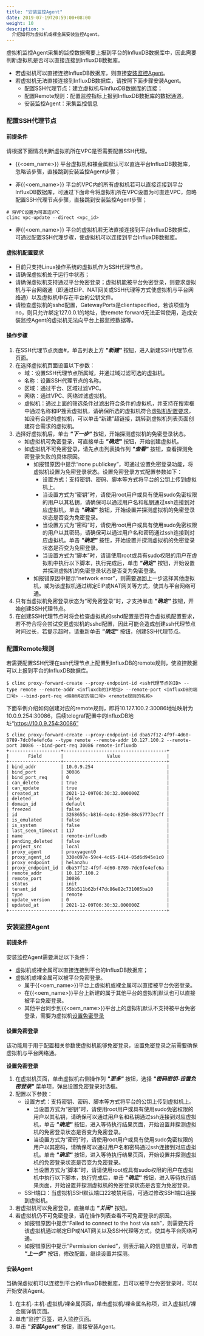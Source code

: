 ```yaml
---
title: "安装监控Agent"
date: 2019-07-19T20:59:00+08:00
weight: 10
description: >
  介绍如何为虚拟机或裸金属安装监控Agent。
---
```


虚拟机监控Agent采集的监控数据需要上报到平台的InfluxDB数据库中，因此需要判断虚拟机是否可以直接连接到InfluxDB数据库。

- 若虚拟机可以直接连接InfluxDB数据库，则直接[安装监控Agent](#安装监控agent)。
- 若虚拟机无法直接连接到InfluxDB数据库，请按照下面步骤安装Agent。
    - 配置SSH代理节点：建立虚拟机与InfluxDB数据库的连接；
    - 配置Remote规则：配置监控指标上报到InfluxDB数据库的数据通道。
    - 安装监控Agent：采集监控信息

### 配置SSH代理节点

#### 前提条件

请根据下面情况判断虚拟机所在VPC是否需要配置SSH代理。

- {{<oem_name>}} 平台虚拟机和裸金属默认可以直连平台InfluxDB数据库，忽略该步骤，直接跳到安装监控Agent步骤；

- 非{{<oem_name>}} 平台的VPC内的所有虚拟机若可以直接连接到平台InfluxDB数据库，可通过下面命令将虚拟机所在VPC设置为可直连VPC，忽略配置SSH代理节点步骤，直接跳到安装监控Agent步骤；

```
# 将VPC设置为可直连VPC
climc vpc-update --direct <vpc_id> 
```
- 非{{<oem_name>}} 平台的虚拟机若无法直接连接到平台InfluxDB数据库，可通过配置SSH代理步骤，使虚拟机可以连接到平台InfluxDB数据库。

#### 虚拟机配置要求

- 目前只支持Linux操作系统的虚拟机作为SSH代理节点。
- 请确保虚拟机处于运行中状态；
- 请确保虚拟机支持通过平台免密登录；虚拟机能被平台免密登录，则要求虚拟机与平台网络通（即通过EIP、NAT网关或SSH代理等方式使虚拟机与平台网络通）以及虚拟机中存在平台的公钥文件。
- 请检查虚拟机的sshd配置，GatewayPorts是clientspecified，若该项值为no，则只允许绑定127.0.0.1的地址，使remote forward无法正常使用，造成安装监控Agent的虚拟机无法向平台上报监控数据等。

#### 操作步骤

1. 在SSH代理节点页面#，单击列表上方 **_"新建"_** 按钮，进入新建SSH代理节点页面。
2. 在选择虚拟机页面设置以下参数：
    - 域：设置SSH代理节点所属域，并通过域过滤可选的虚拟机。
    - 名称：设置SSH代理节点的名称。
    - 区域：通过平台、区域过滤VPC。
    - 网络：通过VPC、网络过滤虚拟机。
    - 虚拟机：通过上面的筛选条件过滤出符合条件的虚拟机，并支持在搜索框中通过名称和IP搜索虚拟机，请确保所选的虚拟机符合[虚拟机配置要求](#虚拟机配置要求)，如没有合适的虚拟机，可以单击“新建”超链接，跳转到虚拟机列表页面创建符合需求的虚拟机。
3. 选择好虚拟机后，单击 **_"下一步"_** 按钮，开始探测虚拟机的免密登录状态。
    - 如虚拟机可免密登录，可直接单击 **_"确定"_** 按钮，开始创建虚拟机。
    - 如虚拟机不可免密登录，请先点击列表操作列 **_"查看"_** 按钮，查看探测免密登录失败的具体原因。
        - 如报错原因中提示“none publickey”，可通过设置免密登录功能，将虚拟机设置为免密登录状态。设置免密登录方式配置参数如下：
            - 设置方式：支持密钥、密码、脚本等方式将平台的公钥上传到虚拟机上。
            - 当设置方式为“密钥”时，请使用root用户或具有使用sudo免密权限的用户以其私钥，请确保可以通过用户名和私钥通过ssh连接到对应虚拟机，单击 **_"确定"_** 按钮，开始设置并探测虚拟机的免密登录状态是否变为免密登录。
            - 当设置方式为“密码”时，请使用root用户或具有使用sudo免密权限的用户以其密码，请确保可以通过用户名和密码通过ssh连接到对应虚拟机。单击 **_"确定"_** 按钮，开始设置并探测虚拟机的免密登录状态是否变为免密登录。
            - 当设置方式为“脚本”时，请请使用root或具有sudo权限的用户在虚拟机中执行以下脚本，执行完成后，单击 **_"确定"_** 按钮，开始设置并探测虚拟机的免密登录状态是否变为免密登录。
        - 如报错原因中提示“network error”，则需要返回上一步选择其他虚拟机，或为该虚拟机通过绑定EIP或NAT网关等方式，使其与平台网络可通。
4. 只有当虚拟机免密登录状态为“可免密登录”时，才支持单击 **_"确定"_** 按钮，开始创建SSH代理节点。
5. 在创建SSH代理节点时将会检查虚拟机的sshd配置是否符合虚拟机配置要求，若不符合将会尝试变更虚拟机的sshd配置，因此可能会造成创建ssh代理节点时间过长，若提示超时，请重新单击 **_"确定"_** 按钮，创建SSH代理节点。


### 配置Remote规则

若需要配置SSH代理在ssh代理节点上配置到InfluxDB的remote规则，使监控数据可以上报到平台的InfluxDB数据库。

```
$ climc proxy-forward-create --proxy-endpoint-id <ssh代理节点的ID> --type remote --remote-addr <influxdb的IP地址> --remote-port <InfluxDB的端口号> --bind-port-req <映射绑定的端口号> <remote规则的名称>
```
下面举例介绍如何创建对应的remote规则，即将10.127.100.2:30086地址映射为10.0.9.254:30086，后续telegraf配置中的InfluxDB地址“https://10.0.9.254:30086”

```
$ climc proxy-forward-create --proxy-endpoint-id dba57f12-4f9f-4d60-8789-7dc0fe4efc6a --type remote --remote-addr 10.127.100.2 --remote-port 30086 --bind-port-req 30086 remote-influxdb
+-------------------+--------------------------------------+
|       Field       |                Value                 |
+-------------------+--------------------------------------+
| bind_addr         | 10.0.9.254                           |
| bind_port         | 30086                                |
| bind_port_req     | 0                                    |
| can_delete        | true                                 |
| can_update        | true                                 |
| created_at        | 2021-12-09T06:30:32.000000Z          |
| deleted           | false                                |
| domain_id         | default                              |
| freezed           | false                                |
| id                | 3268655c-b816-4e4c-8250-88c67773ecff |
| is_emulated       | false                                |
| is_system         | false                                |
| last_seen_timeout | 117                                  |
| name              | remote-influxdb                      |
| pending_deleted   | false                                |
| project_src       | local                                |
| proxy_agent       | proxyagent0                          |
| proxy_agent_id    | 330e097e-59e4-4c65-8414-05d6d945e1c0 |
| proxy_endpoint    | helanzhu                             |
| proxy_endpoint_id | dba57f12-4f9f-4d60-8789-7dc0fe4efc6a |
| remote_addr       | 10.127.100.2                         |
| remote_port       | 30086                                |
| status            | init                                 |
| tenant_id         | 55bb511b62bf47dc86e82c731005ba10     |
| type              | remote                               |
| update_version    | 0                                    |
| updated_at        | 2021-12-09T06:30:32.000000Z          |
+-------------------+--------------------------------------+
```

### 安装监控Agent

#### 前提条件

安装监控Agent需要满足以下条件：

- 虚拟机或裸金属可以直接连接到平台的InfluxDB数据库；
- 虚拟机或裸金属可以被平台免密登录。
    - 属于{{<oem_name>}}平台上虚拟机或裸金属可以直接被平台免密登录。
    - 在{{<oem_name>}}平台上新建的属于其他平台的虚拟机默认也可以直接被平台免密登录。
    - 其他平台同步到{{<oem_name>}}平台上的虚拟机默认不支持被平台免密登录，需要为虚拟机[设置免密登录](#设置免密登录)

#### 设置免密登录

该功能用于用于配置相关参数使虚拟机能够免密登录，设置免密登录之前需要确保虚拟机与平台网络通。

**设置免密登录**

1. 在虚拟机页面，单击虚拟机右侧操作列 **_"更多"_** 按钮，选择 **_"密码密钥-设置免密登录"_** 菜单项，弹出设置免密登录对话框。
2. 配置以下参数：
    - 设置方式：支持密钥、密码、脚本等方式将平台的公钥上传到虚拟机上。
        - 当设置方式为“密钥”时，请使用root用户或具有使用sudo免密权限的用户以其私钥，请确保可以通过用户名和私钥通过ssh连接到对应虚拟机，单击 **_"确定"_** 按钮，进入等待执行结果页面，开始设置并探测虚拟机的免密登录状态是否变为免密登录。
        - 当设置方式为“密码”时，请使用root用户或具有使用sudo免密权限的用户以其密码，请确保可以通过用户名和密码通过ssh连接到对应虚拟机。单击 **_"确定"_** 按钮，进入等待执行结果页面，开始设置并探测虚拟机的免密登录状态是否变为免密登录。
        - 当设置方式为“脚本”时，请请使用root或具有sudo权限的用户在虚拟机中执行以下脚本，执行完成后，单击 **_"确定"_** 按钮，进入等待执行结果页面，开始设置并探测虚拟机的免密登录状态是否变为免密登录。
    - SSH端口：当虚拟机SSH默认端口22被禁用后，可通过修改SSH端口连接到虚拟机。
3. 若虚拟机可以免密登录，直接单击 **_"关闭"_** 按钮。
4. 若虚拟机仍不可免密登录，请在操作列表查看不可免密登录的原因。
    - 如报错原因中提示“Failed to connect to the host via ssh”，则需要先将该虚拟机通过绑定EIP或NAT网关以及SSH代理等方式，使其与平台网络可通。
    - 如报错原因中提示“Permission denied”，则表示输入的信息错误，可单击 **_"上一步"_** 按钮，修改配置，继续设置并探测。

#### 安装Agent

当确保虚拟机可以连接到平台的InfluxDB数据库，且可以被平台免密登录时，可以开始安装Agent。

1. 在主机-主机-虚拟机/裸金属页面，单击虚拟机/裸金属名称项，进入虚拟机/裸金属详情页面。
2. 单击“监控”页签，进入监控页面。
3. 单击 **_"安装Agent"_** 按钮，直接安装Agent。



